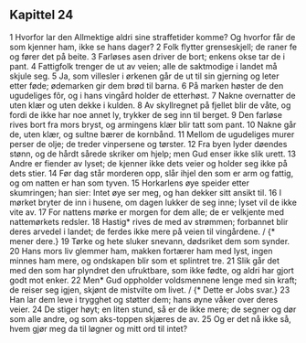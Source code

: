## Kapittel 24

1 Hvorfor lar den Allmektige aldri sine straffetider komme? Og hvorfor får de som kjenner ham, ikke se hans dager?
2 Folk flytter grenseskjell; de raner fe og fører det på beite.
3 Farløses asen driver de bort; enkens okse tar de i pant.
4 Fattigfolk trenger de ut av veien; alle de saktmodige i landet må skjule seg.
5 Ja, som villesler i ørkenen går de ut til sin gjerning og leter etter føde; ødemarken gir dem brød til barna.
6 På marken høster de den ugudeliges fôr, og i hans vingård holder de etterhøst.
7 Nakne overnatter de uten klær og uten dekke i kulden.
8 Av skyllregnet på fjellet blir de våte, og fordi de ikke har noe annet ly, trykker de seg inn til berget.
9 Den farløse rives bort fra mors bryst, og armingens klær blir tatt som pant.
10 Nakne går de, uten klær, og sultne bærer de kornbånd.
11 Mellom de ugudeliges murer perser de olje; de treder vinpersene og tørster.
12 Fra byen lyder døendes stønn, og de hårdt sårede skriker om hjelp; men Gud enser ikke slik urett.
13 Andre er fiender av lyset; de kjenner ikke dets veier og holder seg ikke på dets stier.
14 Før dag står morderen opp, slår ihjel den som er arm og fattig, og om natten er han som tyven.
15 Horkarlens øye speider etter skumringen; han sier: Intet øye ser meg, og han dekker sitt ansikt til.
16 I mørket bryter de inn i husene, om dagen lukker de seg inne; lyset vil de ikke vite av.
17 For nattens mørke er morgen for dem alle; de er velkjente med nattemørkets redsler.
18 Hastig* rives de med av strømmen; forbannet blir deres arvedel i landet; de ferdes ikke mere på veien til vingårdene. / {* mener dere.}
19 Tørke og hete sluker snevann, dødsriket dem som synder.
20 Hans mors liv glemmer ham, makken fortærer ham med lyst, ingen minnes ham mere, og ondskapen blir som et splintret tre.
21 Slik går det med den som har plyndret den ufruktbare, som ikke fødte, og aldri har gjort godt mot enker.
22 Men* Gud oppholder voldsmennene lenge med sin kraft; de reiser seg igjen, skjønt de mistvilte om livet. / {* Dette er Jobs svar.}
23 Han lar dem leve i trygghet og støtter dem; hans øyne våker over deres veier.
24 De stiger høyt; en liten stund, så er de ikke mere; de segner og dør som alle andre, og som aks-toppen skjæres de av.
25 Og er det nå ikke så, hvem gjør meg da til løgner og mitt ord til intet?
